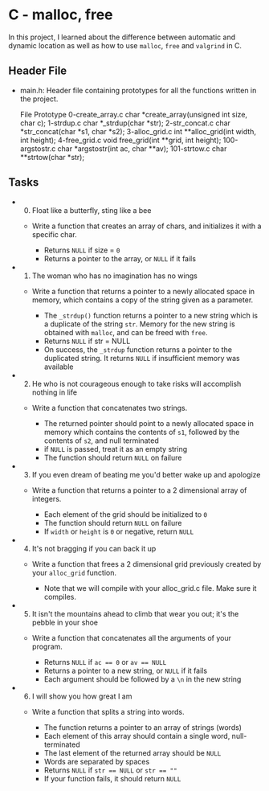 # C - malloc, free
In this project, I learned about the difference between automatic and dynamic location as well as how to use `malloc`, `free` and `valgrind` in C.

## Header File
- main.h: Header file containing prototypes for all the functions written in the project.

	File			Prototype
	0-create_array.c	char *create_array(unsigned int size, char c);
	1-strdup.c		char *_strdup(char *str);
	2-str_concat.c		char *str_concat(char *s1, char *s2);
	3-alloc_grid.c		int **alloc_grid(int width, int height);
	4-free_grid.c		void free_grid(int **grid, int height);
	100-argstostr.c		char *argstostr(int ac, char **av);
	101-strtow.c		char **strtow(char *str);

## Tasks
- 0. Float like a butterfly, sting like a bee
	* Write a function that creates an array of chars, and initializes it with a specific char.

		- Returns `NULL` if size = `0`
		- Returns a pointer to the array, or `NULL` if it fails

- 1. The woman who has no imagination has no wings
	* Write a function that returns a pointer to a newly allocated space in memory, which contains a copy of the string given as a parameter.

		- The `_strdup()` function returns a pointer to a new string which is a duplicate of the string `str`. Memory for the new string is obtained with `malloc`, and can be freed with `free`.
		- Returns `NULL` if str = NULL
		- On success, the `_strdup` function returns a pointer to the duplicated string. It returns `NULL` if insufficient memory was available

- 2.  He who is not courageous enough to take risks will accomplish nothing in life
	* Write a function that concatenates two strings.
		
		- The returned pointer should point to a newly allocated space in memory which contains the contents of `s1`, followed by the contents of `s2`, and null terminated
		- if `NULL` is passed, treat it as an empty string
		- The function should return `NULL` on failure

- 3. If you even dream of beating me you'd better wake up and apologize
	* Write a function that returns a pointer to a 2 dimensional array of integers.
		
		- Each element of the grid should be initialized to `0`
		- The function should return `NULL` on failure
		- If `width` or `height` is `0` or negative, return `NULL`

- 4. It's not bragging if you can back it up
	* Write a function that frees a 2 dimensional grid previously created by your `alloc_grid` function.
		
		- Note that we will compile with your alloc_grid.c file. Make sure it compiles.

- 5. It isn't the mountains ahead to climb that wear you out; it's the pebble in your shoe
	* Write a function that concatenates all the arguments of your program.

		- Returns `NULL` if `ac == 0` or `av == NULL`
		- Returns a pointer to a new string, or `NULL` if it fails
		- Each argument should be followed by a `\n` in the new string

- 6. I will show you how great I am
	* Write a function that splits a string into words.

		- The function returns a pointer to an array of strings (words)
		- Each element of this array should contain a single word, null-terminated
		- The last element of the returned array should be `NULL`
		- Words are separated by spaces
		- Returns `NULL` if `str == NULL` or `str == ""`
		- If your function fails, it should return `NULL`
